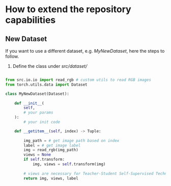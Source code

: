 # **How to extend the repository capabilities**

## **New Dataset**
If you want to use a different dataset, e.g. *MyNewDataset*, here the steps to follow.

1) Define the class under *src/dataset/*
```python

from src.io.io import read_rgb # custom utils to read RGB images
from torch.utils.data import Dataset

class MyNewDataset(Dataset):
    
    def __init__(
        self,
        # your params
    ):
        # your init code

    def __getitem__(self, index) -> Tuple:
        
        img_path = # get image path based on index
        label = # get image label 
        img = read_rgb(img_path)
        views = None
        if self.transform:
            img, views = self.transform(img)
        
        # views are necessary for Teacher-Student Self-Supervised Techniques
        return img, views, label
```








